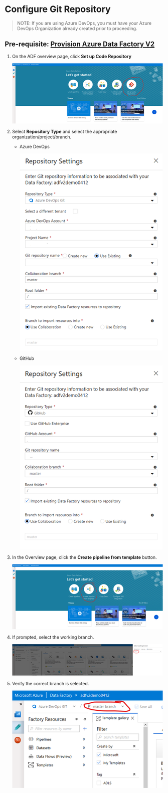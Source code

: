 # Configure Git Repository

> NOTE: If you are using Azure DevOps, you must have your Azure DevOps Organization already created prior to proceeding.

## Pre-requisite: [Provision Azure Data Factory V2](provision-azure-data-factory-v2.md)

1. On the ADF overview page, click **Set up Code Repository**

    ![Setup Code Repository](media/repo/1.png)

2. Select **Repository Type** and select the appropriate organization/project/branch.

    - Azure DevOps

        ![Azure DevOps](media/repo/2.png)

    - GitHub

        ![GitHub](media/repo/3.png)

3. In the Overview page, click the **Create pipeline from template** button.

    ![Create pipeline from template](media/repo/4.png)

4. If prompted, select the working branch.

    ![Select working branch](media/repo/5.png)

5. Verify the correct branch is selected.

    ![Verify branch](media/repo/6.png)